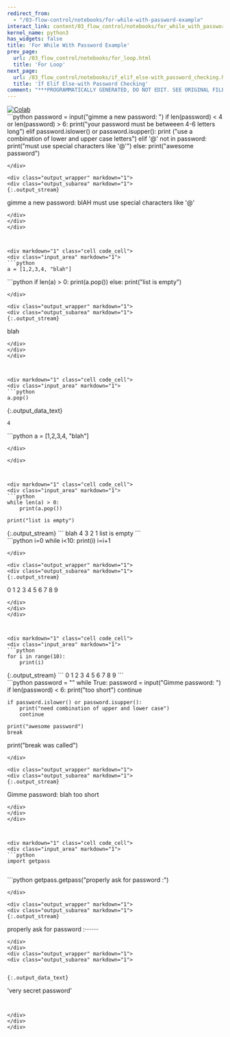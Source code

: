 ```yaml
---
redirect_from:
  - "/03-flow-control/notebooks/for-while-with-password-example"
interact_link: content/03_flow_control/notebooks/for_while_with_password_example.ipynb
kernel_name: python3
has_widgets: false
title: 'For While With Password Example'
prev_page:
  url: /03_flow_control/notebooks/for_loop.html
  title: 'For Loop'
next_page:
  url: /03_flow_control/notebooks/if_elif_else-with_password_checking.html
  title: 'If Elif Else-with Password Checking'
comment: "***PROGRAMMATICALLY GENERATED, DO NOT EDIT. SEE ORIGINAL FILES IN /content***"
---
```

<a href="https://colab.research.google.com/github/aviadr1/learn-python/blob/master/content/03_flow_control/notebooks/for_while_with_password_example.ipynb" target="_blank">
<img src="https://colab.research.google.com/assets/colab-badge.svg" 
     title="Open this file in Google Colab" alt="Colab"/>
</a>




<div markdown="1" class="cell code_cell">
<div class="input_area" markdown="1">
```python
password = input("gimme a new password: ")
if len(password) < 4 or len(password) > 6:
    print("your password must be betweeen 4-6 letters long")
elif password.islower() or password.isupper():
    print ("use a combination of lower and upper case letters")
elif '@' not in password:
    print("must use special characters like '@'")
else:
    print("awesome password")

```
</div>

<div class="output_wrapper" markdown="1">
<div class="output_subarea" markdown="1">
{:.output_stream}
```
gimme a new password: blAH
must use special characters like '@'
```
</div>
</div>
</div>



<div markdown="1" class="cell code_cell">
<div class="input_area" markdown="1">
```python
a = [1,2,3,4, "blah"]

```
</div>

</div>



<div markdown="1" class="cell code_cell">
<div class="input_area" markdown="1">
```python
if len(a) > 0:
    print(a.pop())
else:
    print("list is empty")

```
</div>

<div class="output_wrapper" markdown="1">
<div class="output_subarea" markdown="1">
{:.output_stream}
```
blah
```
</div>
</div>
</div>



<div markdown="1" class="cell code_cell">
<div class="input_area" markdown="1">
```python
a.pop()

```
</div>

<div class="output_wrapper" markdown="1">
<div class="output_subarea" markdown="1">


{:.output_data_text}
```
4
```


</div>
</div>
</div>



<div markdown="1" class="cell code_cell">
<div class="input_area" markdown="1">
```python
a = [1,2,3,4, "blah"]

```
</div>

</div>



<div markdown="1" class="cell code_cell">
<div class="input_area" markdown="1">
```python
while len(a) > 0:
    print(a.pop())
    
print("list is empty")

```
</div>

<div class="output_wrapper" markdown="1">
<div class="output_subarea" markdown="1">
{:.output_stream}
```
blah
4
3
2
1
list is empty
```
</div>
</div>
</div>



<div markdown="1" class="cell code_cell">
<div class="input_area" markdown="1">
```python
i=0
while i<10:
    print(i)
    i=i+1

```
</div>

<div class="output_wrapper" markdown="1">
<div class="output_subarea" markdown="1">
{:.output_stream}
```
0
1
2
3
4
5
6
7
8
9
```
</div>
</div>
</div>



<div markdown="1" class="cell code_cell">
<div class="input_area" markdown="1">
```python
for i in range(10):
    print(i)

```
</div>

<div class="output_wrapper" markdown="1">
<div class="output_subarea" markdown="1">
{:.output_stream}
```
0
1
2
3
4
5
6
7
8
9
```
</div>
</div>
</div>



<div markdown="1" class="cell code_cell">
<div class="input_area" markdown="1">
```python
password = ""
while True:
    password = input("Gimme password: ")
    if len(password) < 6:
        print("too short")
        continue
        
    if password.islower() or password.isupper():
        print("need combination of upper and lower case")
        continue
        
    print("awesome password")
    break

print("break was called")

```
</div>

<div class="output_wrapper" markdown="1">
<div class="output_subarea" markdown="1">
{:.output_stream}
```
Gimme password: blah
too short
```
</div>
</div>
</div>



<div markdown="1" class="cell code_cell">
<div class="input_area" markdown="1">
```python
import getpass


```
</div>

</div>



<div markdown="1" class="cell code_cell">
<div class="input_area" markdown="1">
```python
getpass.getpass("properly ask for password :")

```
</div>

<div class="output_wrapper" markdown="1">
<div class="output_subarea" markdown="1">
{:.output_stream}
```
properly ask for password :········
```
</div>
</div>
<div class="output_wrapper" markdown="1">
<div class="output_subarea" markdown="1">


{:.output_data_text}
```
'very secret password'
```


</div>
</div>
</div>

